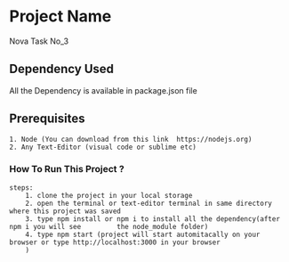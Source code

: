 # Project Name 
Nova Task No_3

## Dependency Used
 All the Dependency is available in package.json file

## Prerequisites
    1. Node (You can download from this link  https://nodejs.org)
    2. Any Text-Editor (visual code or sublime etc)
### How To Run This Project ?
    steps:
        1. clone the project in your local storage
        2. open the terminal or text-editor terminal in same directory where this project was saved
        3. type npm install or npm i to install all the dependency(after npm i you will see         the node_module folder)
        4. type npm start (project will start automitacally on your browser or type http://localhost:3000 in your browser
        )